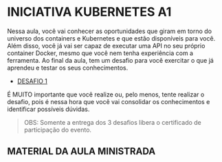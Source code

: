 # INICIATIVA KUBERNETES A1
Nessa aula, você vai conhecer as oportunidades que giram em torno do universo dos containers e Kubernetes e que estão disponíveis para você. Além disso, você já vai ser capaz de executar uma API no seu próprio container Docker, mesmo que você nem tenha experiência com a ferramenta. Ao final da aula, tem um desafio para você exercitar o que já aprendeu e testar os seus conhecimentos.

- [ DESAFIO 1 ](https://docs.google.com/forms/d/e/1FAIpQLSdIcvSY_9ljyyg_hWHkCtNUNhCK7WwwksMf2L39IKnL2AY-Tg/viewform)



É MUITO importante que você realize ou, pelo menos, tente realizar o desafio, pois é nessa hora que você vai consolidar os conhecimentos e identificar possíveis dúvidas. 

> OBS: Somente a entrega dos 3 desafios libera o certificado de participação do evento.

## MATERIAL DA AULA MINISTRADA
